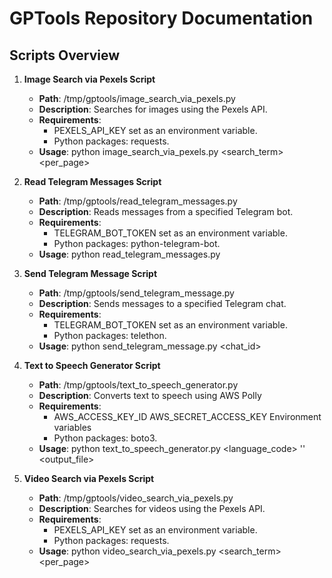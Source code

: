 # GPTools Repository Documentation

## Scripts Overview

1. **Image Search via Pexels Script**
   - **Path**: /tmp/gptools/image_search_via_pexels.py
   - **Description**: Searches for images using the Pexels API.
   - **Requirements**:
     - PEXELS_API_KEY set as an environment variable.
     - Python packages: requests.
   - **Usage**: python image_search_via_pexels.py <search_term> <per_page>

2. **Read Telegram Messages Script**
   - **Path**: /tmp/gptools/read_telegram_messages.py
   - **Description**: Reads messages from a specified Telegram bot.
   - **Requirements**:
     - TELEGRAM_BOT_TOKEN set as an environment variable.
     - Python packages: python-telegram-bot.
   - **Usage**: python read_telegram_messages.py

3. **Send Telegram Message Script**
   - **Path**: /tmp/gptools/send_telegram_message.py
   - **Description**: Sends messages to a specified Telegram chat.
   - **Requirements**:
     - TELEGRAM_BOT_TOKEN set as an environment variable.
     - Python packages: telethon.
   - **Usage**: python send_telegram_message.py <chat_id> <message>

4. **Text to Speech Generator Script**
   - **Path**: /tmp/gptools/text_to_speech_generator.py
   - **Description**: Converts text to speech using AWS Polly
   - **Requirements**:
     - AWS_ACCESS_KEY_ID AWS_SECRET_ACCESS_KEY Environment variables 
     - Python packages: boto3.
   - **Usage**: python text_to_speech_generator.py <language_code> '<message>' <output_file> 

5. **Video Search via Pexels Script**
   - **Path**: /tmp/gptools/video_search_via_pexels.py
   - **Description**: Searches for videos using the Pexels API.
   - **Requirements**:
     - PEXELS_API_KEY set as an environment variable.
     - Python packages: requests.
   - **Usage**: python video_search_via_pexels.py <search_term> <per_page>

